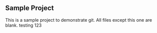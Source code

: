 Sample Project
----------------

This is a sample project to demonstrate git.  All files except this one are blank.
testing 123